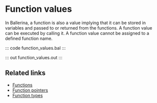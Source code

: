 # Function values

In Ballerina, a function is also a value implying that it can be stored in variables and passed to or returned from the functions.  A function value can be executed by calling it. A function value cannot be assigned to a defined function name.

::: code function_values.bal :::

::: out function_values.out :::

## Related links
- [Functions](/learn/by-example/functions/)
- [Function pointers](/learn/by-example/function-pointers/)
- [Function types](/learn/by-example/function-types/)
